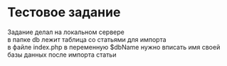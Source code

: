<h1>Тестовое задание</h1>

Задание делал на локальном сервере<br>
в папке db лежит таблица со статьями для импорта<br>
в файле index.php в переменную $dbName нужно вписать имя своей базы данных после импорта статьи<br>


